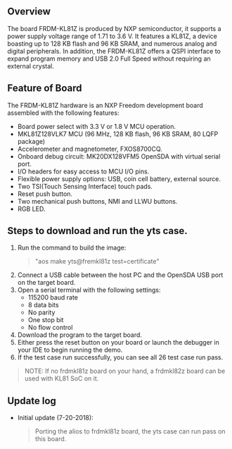 ## Overview

The board FRDM-KL81Z is produced by NXP semiconductor, it supports a power supply voltage range of 1.71 to 3.6 V. It features a KL81Z, a device boasting up to 128 KB flash and 96 KB SRAM, and numerous analog and digital peripherals. In addition, the FRDM-KL81Z offers a QSPI interface to expand program memory and USB 2.0 Full Speed without requiring an external crystal.

## Feature of Board
The FRDM-KL81Z hardware is an NXP Freedom development board assembled with the following features:
- Board power select with 3.3 V or 1.8 V MCU operation.
- MKL81Z128VLK7 MCU (96 MHz, 128 KB flash, 96 KB SRAM, 80 LQFP package)
- Accelerometer and magnetometer, FXOS8700CQ.
- Onboard debug circuit: MK20DX128VFM5 OpenSDA with virtual serial port.
- I/O headers for easy access to MCU I/O pins.
- Flexible power supply options: USB, coin cell battery, external source.
- Two TSI(Touch Sensing Interface) touch pads.
- Reset push button.
- Two mechanical push buttons, NMI and LLWU buttons.
- RGB LED.
	
## Steps to download and run the yts case.
1. Run the command to build the image:
   > "aos make yts@fremkl81z test=certificate"
2. Connect a USB cable between the host PC and the OpenSDA USB port on the target board.
3. Open a serial terminal with the following settings:
   - 115200 baud rate
   - 8 data bits
   - No parity
   - One stop bit
   - No flow control
4. Download the program to the target board.
5. Either press the reset button on your board or launch the debugger in your IDE to begin running the demo.
6. If the test case run successfully, you can see all 26 test case run pass.
> NOTE: If no frdmkl81z board on your hand, a frdmkl82z board can be used with KL81 SoC on it.

## Update log
- Initial update (7-20-2018):
  > Porting the alios to frdmkl81z board, the yts case can run pass on this board.


